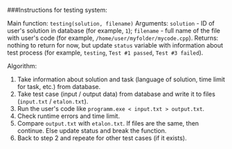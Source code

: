 ###Instructions for testing system:

Main function:
	`testing(solution, filename)`
Arguments:
	`solution` - ID of user's solution in database (for example, `1`);
	`filename` - full name of the file with user's code (for example, `/home/user/myfolder/mycode.cpp`).
Returns:
	nothing to return for now, but update `status` variable with information about test process (for example, `testing`, `Test #1 passed`, `Test #3 failed`).

Algorithm:
1. Take information about solution and task (language of solution, time limit for task, etc.) from database.
2. Take test case (input / output data) from database and write it to files (`input.txt` / `etalon.txt`).
3. Run the user's code like `programm.exe < input.txt > output.txt`.
4. Check runtime errors and time limit.
5. Compare `output.txt` with `etalon.txt`. If files are the same, then continue. Else update status and break the function.
6. Back to step 2 and repeate for other test cases (if it exists).